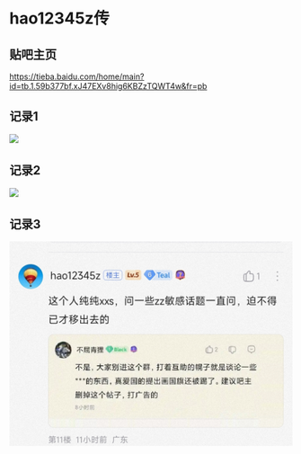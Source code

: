 # hao12345z传

## 贴吧主页

https://tieba.baidu.com/home/main?id=tb.1.59b377bf.xJ47EXv8hig6KBZzTQWT4w&fr=pb

## 记录1

![](/others/WPLACE/hao12345z/1.jpg)

## 记录2

![](/others/WPLACE/hao12345z/2.jpg)

## 记录3

![](/others/WPLACE/hao12345z/3.jpg)